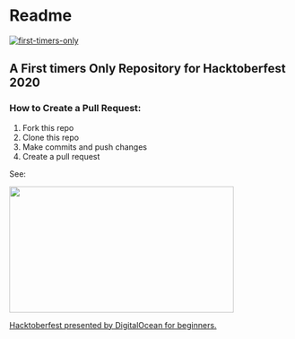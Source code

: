 # Readme

[![first-timers-only](https://img.shields.io/badge/first--timers--only-friendly-blue.svg?style=flat-square)](https://www.firsttimersonly.com/)

## A First timers Only Repository for Hacktoberfest 2020

### How to Create a Pull Request:

1. Fork this repo 
2. Clone this repo 
3. Make commits and push changes
4. Create a pull request

See:

<p><a href="https://hacktoberfest.digitalocean.com/details?wvideo=u8up7h2m32#beginners"><img src="https://embed-fastly.wistia.com/deliveries/c0b560e0d358cc3f8fb5b1a5a4c4d20f.jpg?image_play_button_size=2x&amp;image_crop_resized=960x540&amp;image_play_button=1&amp;image_play_button_color=1e71e7e0" style="width: 400px; height: 225px;" width="400" height="225"></a></p><p><a href="https://hacktoberfest.digitalocean.com/details?wvideo=u8up7h2m32#beginners">Hacktoberfest presented by DigitalOcean for beginners.</a></p>
